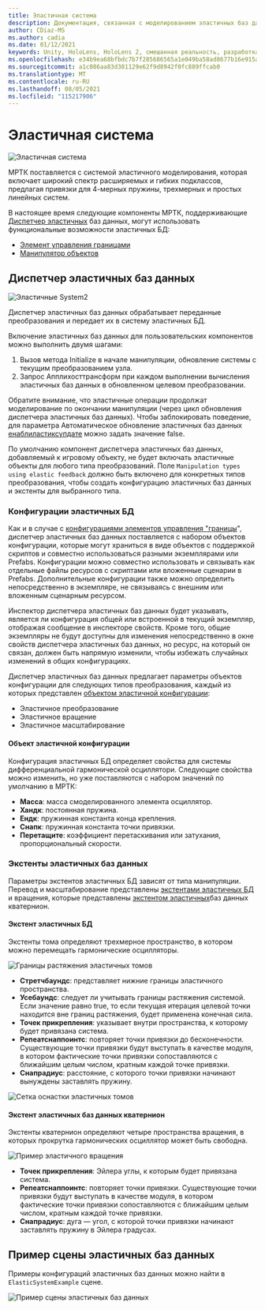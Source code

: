 ```yaml
---
title: Эластичная система
description: Документация, связанная с моделированием эластичных баз данных в МРТК
author: CDiaz-MS
ms.author: cadia
ms.date: 01/12/2021
keywords: Unity, HoloLens, HoloLens 2, смешанная реальность, разработка, мртк, еластикссистем,
ms.openlocfilehash: e34b9ea68bfbdc7b7f285686565a1e049ba58ad8677b16e915a2db8272ec1cbe
ms.sourcegitcommit: a1c086aa83d381129e62f9d8942f0fc889ffcab0
ms.translationtype: MT
ms.contentlocale: ru-RU
ms.lasthandoff: 08/05/2021
ms.locfileid: "115217906"
---
```

# <a name="elastic-system"></a>Эластичная система

![Эластичная система](../images/elastics/Elastics_Main1.gif)

МРТК поставляется с системой эластичного моделирования, которая включает широкий спектр расширяемых и гибких подклассов, предлагая привязки для 4-мерных пружины, трехмерных и простых линейных систем.

В настоящее время следующие компоненты МРТК, поддерживающие [Диспетчер эластичных](xref:Microsoft.MixedReality.Toolkit.Experimental.Physics.ElasticsManager) баз данных, могут использовать функциональные возможности эластичных БД:

- [Элемент управления границами](../ux-building-blocks/bounds-control.md)
- [Манипулятор объектов](../ux-building-blocks/object-manipulator.md)

## <a name="elastics-manager"></a>Диспетчер эластичных баз данных

![Эластичные System2](../images/elastics/Elastics_Main.gif)

Диспетчер эластичных баз данных обрабатывает переданные преобразования и передает их в систему эластичных БД.

Включение эластичных баз данных для пользовательских компонентов можно выполнить двумя шагами:

1. Вызов метода Initialize в начале манипуляции, обновление системы с текущим преобразованием узла.
1. Запрос Апплихосттрансформ при каждом выполнении вычисления эластичных баз данных в обновленном целевом преобразовании.

Обратите внимание, что эластичные операции продолжат моделирование по окончании манипуляции (через цикл обновления диспетчера эластичных баз данных). Чтобы заблокировать поведение, для параметра Автоматическое обновление эластичных баз данных [енаблиластиксупдате](xref:Microsoft.MixedReality.Toolkit.Experimental.Physics.ElasticsManager.EnableElasticsUpdate) можно задать значение false.

По умолчанию компонент диспетчера эластичных баз данных, добавляемый к игровому объекту, не будет включать эластичные объекты для любого типа преобразований.
Поле `Manipulation types using elastic feedback` должно быть включено для конкретных типов преобразования, чтобы создать конфигурацию эластичных баз данных и экстенты для выбранного типа.

### <a name="elastics-configurations"></a>Конфигурации эластичных БД

Как и в случае с [конфигурациями элементов управления "границы](../ux-building-blocks/bounds-control.md#configuration-objects)", диспетчер эластичных баз данных поставляется с набором объектов конфигурации, которые могут храниться в виде объектов с поддержкой скриптов и совместно использоваться разными экземплярами или Prefabs. Конфигурации можно совместно использовать и связывать как отдельные файлы ресурсов с скриптами или вложенные сценарии в Prefabs. Дополнительные конфигурации также можно определить непосредственно в экземпляре, не связываясь с внешним или вложенным сценарным ресурсом.

Инспектор диспетчера эластичных баз данных будет указывать, является ли конфигурация общей или встроенной в текущий экземпляр, отображая сообщение в инспекторе свойств. Кроме того, общие экземпляры не будут доступны для изменения непосредственно в окне свойств диспетчера эластичных баз данных, но ресурс, на который он связан, должен быть напрямую изменили, чтобы избежать случайных изменений в общих конфигурациях.

Диспетчер эластичных баз данных предлагает параметры объектов конфигурации для следующих типов преобразования, каждый из которых представлен [объектом эластичной конфигурации](#elastic-configuration-object):

- Эластичное преобразование
- Эластичное вращение
- Эластичное масштабирование

#### <a name="elastic-configuration-object"></a>Объект эластичной конфигурации

Конфигурация эластичных БД определяет свойства для системы дифференциальной гармонической осциллятори.
Следующие свойства можно изменить, но уже поставляются с набором значений по умолчанию в МРТК:

- **Масса**: масса смоделированного элемента осциллятор.
- **Хандк**: постоянная пружина.
- **Ендк**: пружинная константа конца крепления.
- **Снапк**: пружинная константа точки привязки.
- **Перетащите**: коэффициент перетаскивания или затухания, пропорциональный скорости.

### <a name="elastics-extents"></a>Экстенты эластичных баз данных

Параметры экстентов эластичных БД зависят от типа манипуляции. Перевод и масштабирование представлены [экстентами эластичных БД](#volume-elastic-extent) и вращения, которые представлены [экстентом эластичных](#quaternion-elastic-extent)баз данных кватернион.

#### <a name="volume-elastic-extent"></a>Экстент эластичных БД

Экстенты тома определяют трехмерное пространство, в котором можно перемещать гармонические осцилляторы.

![Границы растяжения эластичных томов](../images/elastics/Elastics_Volume_Bounds.gif)

- **Стретчбаундс**: представляет нижние границы эластичного пространства.
- **Усебаундс**: следует ли учитывать границы растяжения системой. Если значение равно true, то если текущая итерация целевой точки находится вне границ растяжения, будет применена конечная сила.
- **Точек прикрепления**: указывает внутри пространства, к которому будет привязана система.
- **Репеатснаппоинтс**: повторяет точки привязки до бесконечности. Существующие точки привязки будут выступать в качестве модуля, в котором фактические точки привязки сопоставляются с ближайшим целым числом, кратным каждой точке привязки.
- **Снапрадиус**: расстояние, с которого точки привязки начинают вынуждены заставлять пружину.

![Сетка оснастки эластичных томов](../images/elastics/Elastics_Volume_Snap.gif)

#### <a name="quaternion-elastic-extent"></a>Экстент эластичных баз данных кватернион

Экстенты кватернион определяют четыре пространства вращения, в которых прокрутка гармонических осциллятор может быть свободна.

![Пример эластичного вращения](../images/elastics/Elastics_Rotation.gif)

- **Точек прикрепления**: Эйлера углы, к которым будет привязана система.
- **Репеатснаппоинтс**: повторяет точки привязки. Существующие точки привязки будут выступать в качестве модуля, в котором фактические точки привязки сопоставляются с ближайшим целым числом, кратным каждой точке привязки.
- **Снапрадиус**: дуга — угол, с которой точки привязки начинают заставлять пружину в Эйлера градусах.

## <a name="elastics-example-scene"></a>Пример сцены эластичных баз данных

Примеры конфигураций эластичных баз данных можно найти в `ElasticSystemExample` сцене.

![Пример сцены эластичных баз данных](../images/elastics/Elastics_Example_Scene.png)
